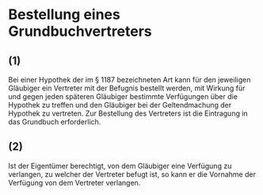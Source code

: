 # Bestellung eines Grundbuchvertreters



## (1)

 Bei einer Hypothek der im § 1187 bezeichneten Art kann für den jeweiligen Gläubiger ein Vertreter mit der Befugnis bestellt werden, mit Wirkung für und gegen jeden späteren Gläubiger bestimmte Verfügungen über die Hypothek zu treffen und den Gläubiger bei der Geltendmachung der Hypothek zu vertreten. Zur Bestellung des Vertreters ist die Eintragung in das Grundbuch erforderlich.

## (2)

 Ist der Eigentümer berechtigt, von dem Gläubiger eine Verfügung zu verlangen, zu welcher der Vertreter befugt ist, so kann er die Vornahme der Verfügung von dem Vertreter verlangen. 

